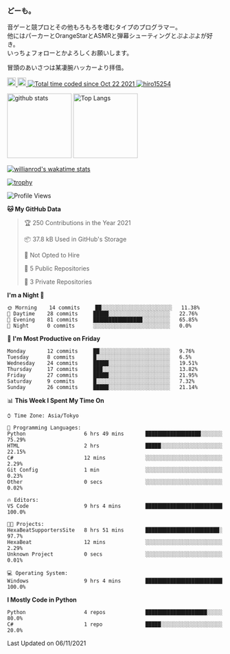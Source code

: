 ### どーも。

音ゲーと競プロとその他もろもろを嗜むタイプのプログラマー。<br>
他にはパーカーとOrangeStarとASMRと弾幕シューティングとぷよぷよが好き。<br>
いっちょフォローとかよろしくお願いします。<br>

冒頭のあいさつは某凄腕ハッカーより拝借。

<p align="left"> 
  <a href="http://twitter.com/hiro15254">
    <img height="20" src="https://img.shields.io/twitter/follow/hiro15254?label=Twitter&logo=twitter&style=flat" />
  </a>
  <a href="https://github.com/hiro15254">
    <img height="20" src="https://img.shields.io/github/followers/hiro15254?label=follow&logo=github&style=flat" />
  </a>
  <a href="https://wakatime.com/@4c6eda6c-d45f-4db4-82b1-bb86de5eb197">
    <img src="https://wakatime.com/badge/user/4c6eda6c-d45f-4db4-82b1-bb86de5eb197.svg" alt="Total time coded since Oct 22 2021" />
  </a>
  <a href="https://github.com/hiro15254">
    <img src="https://komarev.com/ghpvc/?username=hiro15254" alt="hiro15254" />
  </a>
</p>

<p align="left">
  <img alt="github stats" height="150px" src="https://github-readme-stats.vercel.app/api?username=hiro15254&theme=onedark&show_icons=ture&count_private=true" />
  <img alt="Top Langs" height="150px" src="https://github-readme-stats.vercel.app/api/top-langs/?username=hiro15254&layout=compact&show_icons=true&theme=onedark&count_private=true" />
</p>

[![willianrod's wakatime stats](https://github-readme-stats.vercel.app/api/wakatime?username=hiro15254&theme=onedark)](https://github.com/anuraghazra/github-readme-stats)

[![trophy](https://github-profile-trophy.vercel.app/?username=hiro15254&theme=onedark&column=10)](https://github.com/ryo-ma/github-profile-trophy)

<!--START_SECTION:waka-->
![Profile Views](http://img.shields.io/badge/Profile%20Views-101-blue)

**🐱 My GitHub Data** 

> 🏆 250 Contributions in the Year 2021
 > 
> 📦 37.8 kB Used in GitHub's Storage 
 > 
> 🚫 Not Opted to Hire
 > 
> 📜 5 Public Repositories 
 > 
> 🔑 3 Private Repositories  
 > 
**I'm a Night 🦉** 

```text
🌞 Morning    14 commits     ██░░░░░░░░░░░░░░░░░░░░░░░   11.38% 
🌆 Daytime    28 commits     █████░░░░░░░░░░░░░░░░░░░░   22.76% 
🌃 Evening    81 commits     ████████████████░░░░░░░░░   65.85% 
🌙 Night      0 commits      ░░░░░░░░░░░░░░░░░░░░░░░░░   0.0%

```
📅 **I'm Most Productive on Friday** 

```text
Monday       12 commits     ██░░░░░░░░░░░░░░░░░░░░░░░   9.76% 
Tuesday      8 commits      █░░░░░░░░░░░░░░░░░░░░░░░░   6.5% 
Wednesday    24 commits     █████░░░░░░░░░░░░░░░░░░░░   19.51% 
Thursday     17 commits     ███░░░░░░░░░░░░░░░░░░░░░░   13.82% 
Friday       27 commits     █████░░░░░░░░░░░░░░░░░░░░   21.95% 
Saturday     9 commits      █░░░░░░░░░░░░░░░░░░░░░░░░   7.32% 
Sunday       26 commits     █████░░░░░░░░░░░░░░░░░░░░   21.14%

```


📊 **This Week I Spent My Time On** 

```text
⌚︎ Time Zone: Asia/Tokyo

💬 Programming Languages: 
Python                   6 hrs 49 mins       ██████████████████░░░░░░░   75.29% 
HTML                     2 hrs               █████░░░░░░░░░░░░░░░░░░░░   22.15% 
C#                       12 mins             ░░░░░░░░░░░░░░░░░░░░░░░░░   2.29% 
Git Config               1 min               ░░░░░░░░░░░░░░░░░░░░░░░░░   0.23% 
Other                    0 secs              ░░░░░░░░░░░░░░░░░░░░░░░░░   0.02%

🔥 Editors: 
VS Code                  9 hrs 4 mins        █████████████████████████   100.0%

🐱‍💻 Projects: 
HexaBeatSupportersSite   8 hrs 51 mins       ████████████████████████░   97.7% 
HexaBeat                 12 mins             ░░░░░░░░░░░░░░░░░░░░░░░░░   2.29% 
Unknown Project          0 secs              ░░░░░░░░░░░░░░░░░░░░░░░░░   0.01%

💻 Operating System: 
Windows                  9 hrs 4 mins        █████████████████████████   100.0%

```

**I Mostly Code in Python** 

```text
Python                   4 repos             ████████████████████░░░░░   80.0% 
C#                       1 repo              █████░░░░░░░░░░░░░░░░░░░░   20.0%

```



 Last Updated on 06/11/2021
<!--END_SECTION:waka-->
